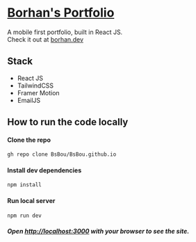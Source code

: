 # [Borhan's Portfolio](https://www.borhan.dev/)

A mobile first portfolio, built in React JS.\
Check it out at [borhan.dev](https://www.borhan.dev/)

## Stack

- React JS
- TailwindCSS
- Framer Motion
- EmailJS


## How to run the code locally
 #### Clone the repo

```bash
gh repo clone BsBou/BsBou.github.io
```
#### Install dev dependencies
```bash
npm install
```
#### Run local server
```bash
npm run dev
```
##### Open [http://localhost:3000](http://localhost:3000) with your browser to see the site.
